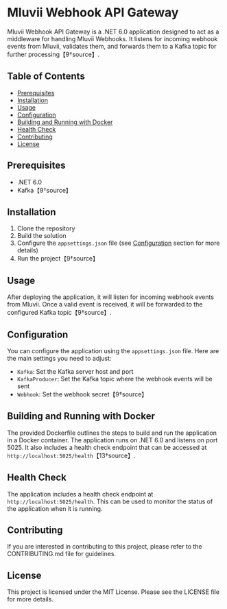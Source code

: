 # Mluvii Webhook API Gateway

Mluvii Webhook API Gateway is a .NET 6.0 application designed to act as a middleware for handling Mluvii Webhooks. It listens for incoming webhook events from Mluvii, validates them, and forwards them to a Kafka topic for further processing【9†source】.

## Table of Contents
- [Prerequisites](#prerequisites)
- [Installation](#installation)
- [Usage](#usage)
- [Configuration](#configuration)
- [Building and Running with Docker](#building-and-running-with-docker)
- [Health Check](#health-check)
- [Contributing](#contributing)
- [License](#license)

## Prerequisites
- .NET 6.0
- Kafka【9†source】

## Installation
1. Clone the repository
2. Build the solution
3. Configure the `appsettings.json` file (see [Configuration](#configuration) section for more details)
4. Run the project【9†source】

## Usage
After deploying the application, it will listen for incoming webhook events from Mluvii. Once a valid event is received, it will be forwarded to the configured Kafka topic【9†source】.

## Configuration
You can configure the application using the `appsettings.json` file. Here are the main settings you need to adjust:
- `Kafka`: Set the Kafka server host and port
- `KafkaProducer`: Set the Kafka topic where the webhook events will be sent
- `Webhook`: Set the webhook secret【9†source】

## Building and Running with Docker
The provided Dockerfile outlines the steps to build and run the application in a Docker container. The application runs on .NET 6.0 and listens on port 5025. It also includes a health check endpoint that can be accessed at `http://localhost:5025/health`【13†source】.

## Health Check
The application includes a health check endpoint at `http://localhost:5025/health`. This can be used to monitor the status of the application when it is running.

## Contributing
If you are interested in contributing to this project, please refer to the CONTRIBUTING.md file for guidelines.

## License
This project is licensed under the MIT License. Please see the LICENSE file for more details.
